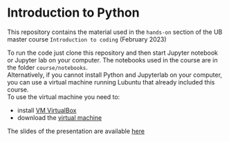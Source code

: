 Introduction to Python
======================

This repository contains the material used in the `hands-on` section of the UB master course `Introduction to coding` (February 2023)  

To run the code just clone this repository and then start Jupyter notebook or Jupyter lab on your computer. The notebooks used in the course are in the folder `course/notebooks`.  
Alternatively, if you cannot install Python and Jupyterlab on your computer, you can use a virtual machine running Lubuntu that already included this course.  
To use the virtual machine you need to:
* install [VM VirtualBox](https://www.virtualbox.org/wiki/Downloads/)
* download the [virtual machine](https://drive.bio.idibell.cat/index.php/s/SFexR2arMicTEND)

The slides of the presentation are available [here](https://docs.google.com/presentation/d/11G-e6zB6aOVzAmoM-gPDi8OeR6c5ORPpDQwuWkmzX7M/edit?usp=sharing)

